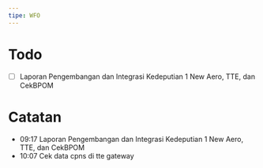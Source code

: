 ```yaml
---
tipe: WFO
---
```

# Todo
- [ ] Laporan Pengembangan dan Integrasi Kedeputian 1 New Aero, TTE, dan CekBPOM
# Catatan
- 09:17 Laporan Pengembangan dan Integrasi Kedeputian 1 New Aero, TTE, dan CekBPOM
- 10:07 Cek data cpns di tte gateway